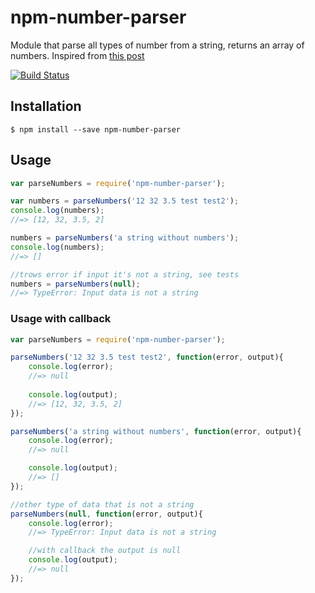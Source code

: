 # npm-number-parser
Module that parse all types of number from a string, returns an array of numbers.
Inspired from [this post](http://stackoverflow.com/a/13637936/2083391)

[![Build Status](https://travis-ci.org/vcostin/npm-number-parser.svg?branch=v0.1.1)](https://travis-ci.org/vcostin/npm-number-parser)

## Installation
```$ npm install --save npm-number-parser```

## Usage
```js
var parseNumbers = require('npm-number-parser');

var numbers = parseNumbers('12 32 3.5 test test2');
console.log(numbers);
//=> [12, 32, 3.5, 2]

numbers = parseNumbers('a string without numbers');
console.log(numbers);
//=> []

//trows error if input it's not a string, see tests
numbers = parseNumbers(null);
//=> TypeError: Input data is not a string
```

### Usage with callback
```js
var parseNumbers = require('npm-number-parser');

parseNumbers('12 32 3.5 test test2', function(error, output){
    console.log(error);
    //=> null
    
    console.log(output);
    //=> [12, 32, 3.5, 2]
});

parseNumbers('a string without numbers', function(error, output){
    console.log(error);
    //=> null

    console.log(output);
    //=> []
});

//other type of data that is not a string  
parseNumbers(null, function(error, output){
    console.log(error);
    //=> TypeError: Input data is not a string

    //with callback the output is null
    console.log(output);
    //=> null
});
```
